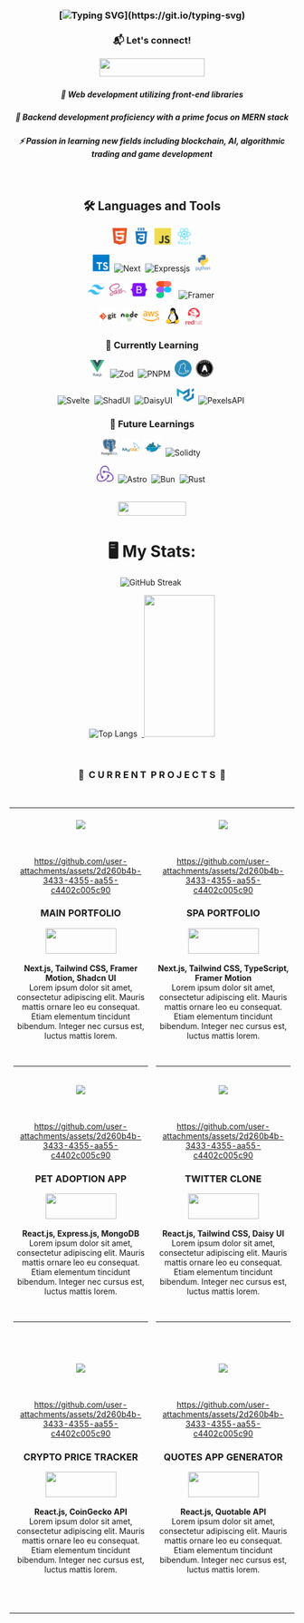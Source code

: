 <!--
************************************ 
TODO: 
- gh action or yml config to set a tags to open in new window******
- fix row 5 & 6 table row/data tags. background color not matching
- table layout in mobile view
- update code/website linkd
- update project description summary
- upload project videos
- check for duplicate , unclosed tags

*******************************
-->

<div id="header" align="center">
 <!-- <img src="https://media.giphy.com/media/CuuSHzuc0O166MRfjt/giphy.gif" width="325" height="300 "/>-->

 ### [![Typing SVG](https://readme-typing-svg.demolab.com?font=JetBrains+Mono&weight=500&size=21&duration=2500&pause=300&color=F7F7F7&background=000000&center=true&random=false&width=435&height=256&lines=%F0%9F%91%A8%E2%80%8D%F0%9F%92%BB+Hello+World!;%F0%9F%96%90%EF%B8%8F+The+names+Jason+(%F0%9F%9A%ABnot+json);%E2%98%95+And+I+am+an;%F0%9F%AA%84++Aspiring+Full-Stack+Developer!)](https://git.io/typing-svg)
<div id="badges">


 

  ### 📬 Let's connect! 
  <a href="mailto:jason.json@hotmail.com" title="Contact Me">
   <img src="https://img.shields.io/badge/Microsoft_Outlook-0078D4?style=for-the-badge&logo=microsoft-outlook&logoColor=white&" width="186" height="32"/>
  </a>
  <!--<a href="mailto:package.jason@protonmail.com">
    <img src="https://img.shields.io/badge/ProtonMail-8B89CC?style=for-the-badge&logo=protonmail&logoColor=white"/>
  </a>
  <a href="mailto:hellojason.json@gmail.com">
    <img src="https://img.shields.io/badge/Gmail-D14836?style=for-the-badge&logo=gmail&logoColor=white"/>
  </a>-->
</div>
  
##### :telescope: Web development utilizing front-end libraries

##### :seedling: Backend development proficiency with a prime focus on MERN stack

##### :zap: Passion in learning new fields including blockchain, AI, algorithmic trading and game development

<br>

## :hammer_and_wrench: Languages and Tools

<div>

  <img src="https://github.com/devicons/devicon/blob/master/icons/html5/html5-original.svg" title="HTML5" alt="HTML" width="30" height="30"/>&nbsp;
  <img src="https://github.com/devicons/devicon/blob/master/icons/css3/css3-plain-wordmark.svg"  title="CS3" alt="CSS" width="30" height="30"/>&nbsp;
  <img src="https://github.com/devicons/devicon/blob/master/icons/javascript/javascript-original.svg" title="JavaScript" alt="JavaScript" width="30" height="30"/>&nbsp;
  <img src="https://github.com/devicons/devicon/blob/master/icons/react/react-original-wordmark.svg" title="React" alt="React" width="30" height="30"/>

  <img src="https://github.com/devicons/devicon/blob/master/icons/typescript/typescript-original.svg" title="Typescript" alt="Typescript" width="30" height="30"/>&nbsp;
  <img src="https://img.icons8.com/nolan/64/nextjs.png" title="Next" alt="Next" width="30" height="30"/>&nbsp;
  <img src="https://ajeetchaulagain.com/static/7cb4af597964b0911fe71cb2f8148d64/8d565/express-js.webp" title="Expressjs" alt="Expressjs" width="30" height="30"/>&nbsp;
  <img src="https://github.com/devicons/devicon/blob/master/icons/python/python-original-wordmark.svg" title="Python" alt="Python" width="30" height="30"/>

  <img src="https://github.com/devicons/devicon/blob/master/icons/tailwindcss/tailwindcss-original.svg" title="TailwindCSS" alt="TailwindCSS" width="30" height="30"/>&nbsp;
  <img src="https://github.com/devicons/devicon/blob/master/icons/sass/sass-original.svg" title="Sass" alt="Sass" width="30" height="30"/>&nbsp;
  <img src="https://github.com/devicons/devicon/blob/master/icons/bootstrap/bootstrap-original.svg"  title="Bootstrap" alt="Bootstrap" width="30" height="30"/>&nbsp;
  <img src="https://github.com/devicons/devicon/blob/master/icons/figma/figma-original.svg" title="Figma" alt="Figma" width="40" height="30"/>&nbsp;
  <img src="https://cdn.worldvectorlogo.com/logos/framer-motion.svg" title="Framer" alt="Framer" width="30" height="30"/>&nbsp;

  <img src="https://github.com/devicons/devicon/blob/master/icons/git/git-original-wordmark.svg" title="Git" alt="Git" width="30" height="30"/>&nbsp;
  <img src="https://github.com/devicons/devicon/blob/master/icons/nodejs/nodejs-original-wordmark.svg" title="NodeJS" alt="NodeJS" width="30" height="30"/>&nbsp;
  <img src="https://github.com/devicons/devicon/blob/master/icons/amazonwebservices/amazonwebservices-plain-wordmark.svg" title="AWS" alt="AWS" width="30" height="30"/>&nbsp;
  <img src="https://github.com/devicons/devicon/blob/master/icons/linux/linux-original.svg" title="Linux" alt="Linux" width="30" height="30"/>&nbsp;
  <img src="https://github.com/devicons/devicon/blob/master/icons/redhat/redhat-plain-wordmark.svg" title="Redhat" alt="Redhat" width="30" height="30"/>&nbsp;
 
</div>

### 📆 Currently Learning 

<div>
  <img src="https://github.com/devicons/devicon/blob/master/icons/vuejs/vuejs-original-wordmark.svg" title="OAuth" alt="OAuth" width="30" height="30"/>&nbsp;
  <img src="https://zod.dev/logo.svg" title="Zod" alt="Zod" width="30" height="30"/>&nbsp;
  <img src="https://pnpm.io/assets/images/pnpm-light-477811893d2e1c4ad4b10345c442282e.svg" title="PNPM" alt="PNPM" width="30" height="30"/>&nbsp;
  <img src="https://github.com/devicons/devicon/blob/master/icons/yarn/yarn-original.svg" title="Yarn" alt="Yarn" width="30" height="30"/>&nbsp;
  <img src="https://github.com/devicons/devicon/blob/master/icons/oauth/oauth-original.svg" title="OAuth" alt="OAuth" width="30" height="30"/>&nbsp;


  <img src="https://bestofjs.org/logos/svelte.dark.svg" title="Svelte" alt="Svelte" width="30" height="30"/>&nbsp;
  <img src="https://avatars.githubusercontent.com/u/139895814?s=280&v=4" title="ShadUI" alt="ShadUI" width="30" height="30"/>&nbsp;
  <img src="https://bestofjs.org/logos/daisy.dark.svg" title="DaisyUI" alt="DaisyUI" width="30" height="30"/>&nbsp;
  <img src="https://github.com/devicons/devicon/blob/master/icons/materialui/materialui-original.svg" title="MaterialUI" alt="MaterialUI" width="30" height="30"/>&nbsp;
  <img src="https://play-lh.googleusercontent.com/KtFwMsqVzBBpTFc8vR5SZRCNBvqknlWurnzTRl4J-2kdZhoM04LjklX9Vh8pl-fYfpU" title="PexelsAPI" alt="PexelsAPI" width="30" height="30"/>&nbsp;

</div>

### 📌 Future Learnings
<div>
  <img src="https://github.com/devicons/devicon/blob/master/icons/postgresql/postgresql-original-wordmark.svg" title="PostGreSQL" alt="PostGreSQL" width="30" height="30"/>&nbsp;
  <img src="https://github.com/devicons/devicon/blob/master/icons/mysql/mysql-original-wordmark.svg" title="MySQL" alt="MySQL" width="30" height="30"/>&nbsp;
  <img src="https://github.com/devicons/devicon/blob/master/icons/docker/docker-original.svg" title="Docker" alt="Docker" width="30" height="30"/>&nbsp;
  <img src="https://soliditylang.org/assets/siteicon.svg" title="Solidty" alt="Solidty" width="30" height="30"/>&nbsp;

  <img src="https://github.com/devicons/devicon/blob/master/icons/redux/redux-original.svg" title="Redux" alt="Redux" width="30" height="30"/>&nbsp;
  <img src="https://img.icons8.com/nolan/64/astro-js.png" title="Astro" alt="Astro" width="30" height="30"/>&nbsp;
  <img src="https://bestofjs.org/logos/bun.dark.svg" title="Bun"  alt="Bun" width="30" height="30"/>&nbsp;
  <img src="https://cdn.iconscout.com/icon/free/png-512/free-rust-3627930-3029156.png?f=webp&w=256" title="Rust"  alt="Rust" width="30" height="30"/>&nbsp;
  <!--  <img src="https://github.com/devicons/devicon/blob/master/icons/go/go-original-wordmark.svg" title="Go" alt="Go" width="30" height="30"/>&nbsp;-->
</div>

<br>

<div>
<img src="https://komarev.com/ghpvc/?username=Jaycelab&style=flat-square&color=blue" alt="" width="120" height="25"/>
</div>

# 🖥️ My Stats:

<div>
<!-- <img src="https://www.codewars.com/users/Jaycelab/badges/micro" title="Codwars Stats" alt="Codwars Stats" width="115" height="20" />&nbsp;-->
<!--![Codewars Stats](https://www.codewars.com/users/Jaycelab/badges/micro)-->
<!--!<img src="https://wakatime.com/badge/user/7071ed70-81fb-4de8-83eb-973828aa14b2.svg" title="Waka Time" alt="Waka Time" width="155" height="25" />&nbsp;-->
<!--![wakatime](https://wakatime.com/badge/user/7071ed70-81fb-4de8-83eb-973828aa14b2.svg)-->



  ![GitHub Streak](http://github-readme-streak-stats.herokuapp.com?user=jaycelab&theme=dark&background=000000&hide_border=true)&nbsp;
  <!--![My Github Stats](https://github-readme-stats.vercel.app/api?username=jaycelab&show_icons=true&theme=dark&background=000000&hide_border=true)-->
  ![Top Langs](https://github-readme-stats.vercel.app/api/top-langs/?username=jaycelab&layout=donut&theme=dark&background=000000&hide_border=true)&nbsp;&nbsp;<a href="https://typingstats.com/profile/jaycelab&ref=badge" target="_top">
  <img src="https://data.typeracer.com/misc/badge?user=jaycelab" border="0" width="125" height="250"  />
  </a>  
 <!--[![Wakatime stats](https://github-readme-stats.vercel.app/api/wakatime?username=jaycelab&layout=compact&theme=dark&background=000000&hide_border=true)](https://wakatime.com/@jaycelab)-->

</div>  

<!--### :writing_hand: Blog Posts : TD: updated feed api-->
<!-- BLOG-POST-LIST:START -->
<!-- BLOG-POST-LIST:END -->

<!--Current Repo-->
<br>

<h3 align="center">🥅&nbsp;&nbsp;C U R R E N T&nbsp; P R O J E C T S&nbsp;&nbsp;🥅</h3>

<br>
<!--1st Row-->
<div align="center">
<table>
<tr>
<td width="50%">
<div align="center" >  
 
 <br>
 
<div align="center" >  
  <a align="center" href="https://github.com/Jaycelab/Portfolio" title="Main Portfolio" width="50%">
    <img align="center" height="115" src="https://github-readme-stats-git-masterrstaa-rickstaa.vercel.app/api/pin/?username=Jaycelab&description=test2&repo=Portfolio&theme=dark&icon_color=a91717&background=000000&hide_border=true">
  </a>

<br>
<br>
<br>
 
https://github.com/user-attachments/assets/2d260b4b-3433-4355-aa55-c4402c005c90

<h3 align="center" >MAIN PORTFOLIO</h3>
<p>
<a href="https://portfolio-mu-drab-93.vercel.app/" target="_blank">
<img src="https://img.shields.io/badge/-LIVE_DEMO-green?style=for-the-badge&color=A91717"  width="125" height="45"/>
</a>
</p>
<p><strong>Next.js, Tailwind CSS, Framer Motion, Shadcn UI </strong><br> 
Lorem ipsum dolor sit amet, consectetur adipiscing elit. Mauris mattis ornare leo eu consequat. Etiam elementum tincidunt bibendum. Integer nec cursus est, luctus mattis lorem.</p>

<br>
<hr>



</div>

<div align="center" >  

  <br>


 <a align="center" href="https://github.com/Jaycelab/Fur-City-Adoption-Express" title="Pet Adoption" width="50%">
    <img align="center" height="115" src="https://github-readme-stats-git-masterrstaa-rickstaa.vercel.app/api/pin/?username=Jaycelab&description=test2&repo=Fur-City-Adoption-Express&theme=dark&icon_color=00FF00&background=000000&hide_border=true">
  </a>
  
<br>
<br>
 <br>

https://github.com/user-attachments/assets/2d260b4b-3433-4355-aa55-c4402c005c90
<h3 align="center" >PET ADOPTION APP</h3>
<p>
    
<a href="https://fur-city-adoption.netlify.app/" target="_blank">
<img src="https://img.shields.io/badge/-LIVE_DEMO-green?style=for-the-badge&color=A91717"  width="125" height="45"/>
</a>
</p>
<p><strong>React.js, Express.js, MongoDB</strong><br> 
Lorem ipsum dolor sit amet, consectetur adipiscing elit. Mauris mattis ornare leo eu consequat. Etiam elementum tincidunt bibendum. Integer nec cursus est, luctus mattis lorem.</p>

<br>
<hr>

</div>

<br>
<br>


</td>



<td width="50%">
<div align="center" >  

 <br>

 <a align="center" href="https://github.com/Jaycelab/Portfolio-2" title="Mini Portfolio" width="50%">
    <img align="center" height="115" src="https://github-readme-stats-git-masterrstaa-rickstaa.vercel.app/api/pin/?username=Jaycelab&description=test&repo=Portfolio-2&theme=dark&icon_color=a91717&background=000000&hide_border=true">
  </a>
 
<br>
<br>
 <br>

https://github.com/user-attachments/assets/2d260b4b-3433-4355-aa55-c4402c005c90  
<h3 align="center" >SPA PORTFOLIO</h3>
<p>
<a href="https://portfolio-2-coral-chi.vercel.app/" target="_blank">
<img src="https://img.shields.io/badge/-LIVE_DEMO-green?style=for-the-badge&color=A91717"  width="125" height="45"/>
</a>
</p>
<p><strong>Next.js, Tailwind CSS, TypeScript, Framer Motion</strong><br> 
Lorem ipsum dolor sit amet, consectetur adipiscing elit. Mauris mattis ornare leo eu consequat. Etiam elementum tincidunt bibendum. Integer nec cursus est, luctus mattis lorem.</p>

<br>
<hr>

</div>

<div align="center" >  

 <br>
 
  <a align="center" href="https://github.com/Jaycelab/X-MERN-Clone" title="X Clone" width="50%">
    <img align="center" height="115" src="https://github-readme-stats-git-masterrstaa-rickstaa.vercel.app/api/pin/?username=Jaycelab&description=test&repo=X-MERN-Clone&theme=dark&icon_color=00FF00&background=000000&hide_border=true">
  </a>
 
<br>
<br>
 <br>

https://github.com/user-attachments/assets/2d260b4b-3433-4355-aa55-c4402c005c90
  
<h3 align="center" >TWITTER CLONE</h3>
<p> 
<a href="https://x-mern-clone.vercel.app/" target="_blank">
<img src="https://img.shields.io/badge/-LIVE_DEMO-green?style=for-the-badge&color=A91717"  width="125" height="45"/>
</a>  
</a>
</p>
<p><strong>React.js, Tailwind CSS, Daisy UI</strong><br> 
Lorem ipsum dolor sit amet, consectetur adipiscing elit. Mauris mattis ornare leo eu consequat. Etiam elementum tincidunt bibendum. Integer nec cursus est, luctus mattis lorem.</p>

<br>
<hr>

</div>

<br>
<br>

<div align="center">



<tr>
<td width="50%">
<div align="center" >  

 <br>

<!--Check background color?. FIX TABLE ROW/DATA************** -->
  <a align="center" href="https://github.com/Jaycelab/Crypto-Tracker" title="Crypto Tracker" width="50%">
    <img align="center" height="115" src="https://github-readme-stats-git-masterrstaa-rickstaa.vercel.app/api/pin/?username=Jaycelab&description=test2&repo=Crypto-Tracker&theme=dark&icon_color=00BFFF&background=000000&hide_border=true">
  </a>
  
<br>
 <br>
<br>

https://github.com/user-attachments/assets/2d260b4b-3433-4355-aa55-c4402c005c90
<h3 align="center" >CRYPTO PRICE TRACKER</h3>
<p>    
<a href="https://crypto-tracker-nine-kappa.vercel.app/" target="_blank">
<img src="https://img.shields.io/badge/-LIVE_DEMO-green?style=for-the-badge&color=A91717"  width="125" height="45"/>
</a> 
</a>
</p>
<p><strong>React.js, CoinGecko API</strong><br> 
Lorem ipsum dolor sit amet, consectetur adipiscing elit. Mauris mattis ornare leo eu consequat. Etiam elementum tincidunt bibendum. Integer nec cursus est, luctus mattis lorem.</p>

<br>


</div>

<br>
<br>

<td width="50%">
<div align="center" >  

  <br>

  <a align="center" href="https://github.com/Jaycelab/Quotes-App" title="Quotes-App" width="50%">
    <img align="center" height="115" src="https://github-readme-stats-git-masterrstaa-rickstaa.vercel.app/api/pin/?username=Jaycelab&description=test2&repo=Quotes-App&theme=dark&icon_color=00BFFF&background=000000&hide_border=true">
  </a>
 
<br>
<br>
 <br>

https://github.com/user-attachments/assets/2d260b4b-3433-4355-aa55-c4402c005c90
<h3 align="center" >QUOTES APP GENERATOR</h3>
<p><a href="https://jaycelab.github.io/Quotes-App/" target="_blank">
<img src="https://img.shields.io/badge/-LIVE_DEMO-green?style=for-the-badge&color=A91717"  width="125" height="45"/>
</a>
</p>
<p><strong>React.js, Quotable API</strong><br>  
Lorem ipsum dolor sit amet, consectetur adipiscing elit. Mauris mattis ornare leo eu consequat. Etiam elementum tincidunt bibendum. Integer nec cursus est, luctus mattis lorem.</p>

<br>


</div>

<br>
<br>

</td>

</div>
<!--



<!--Fourth Row
<div width="100%" align="center">
  <a align="center" href="https://github.com/Jaycelab/Food-MERN-App-FE" title="Food App FE">
    <img align="center" height="115" src="https://github-readme-stats-git-masterrstaa-rickstaa.vercel.app/api/pin/?username=Jaycelab&description=test&repo=Food-MERN-App-FE&theme=dark&icon_color=FFD700&background=000000&hide_border=true">
  </a>
  &nbsp;&nbsp;&nbsp;
  <a align="center" href="https://github.com/Jaycelab/Food-MERN-App-BE" title="Food App BE">
    <img align="center" height="115" src="https://github-readme-stats-git-masterrstaa-rickstaa.vercel.app/api/pin/?username=Jaycelab&description=test&repo=Food-MERN-App-BE&theme=dark&icon_color=FFD700&background=000000&hide_border=true">
  </a>
</div>-->


<!-- <h4 align="center" >
<a href="https://github.com/Jaycelab?tab=repositories" color="white" title="Show More" width="125" height="20"  >🔎 SHOW MORE</a>->
 

<!--
[![Linkedin Badge](https://img.shields.io/badge/-Connect-blue?style=round&logo=Linkedin&logoColor=white)](mailto:jason.json@hotmail.com)
<div id="yourLocalCodingG">
<img src="https://i.ibb.co/7GMbVXH/GQBvslg-WYAAAsw-S.png" width="130" height="55 "/>
</div>-->

